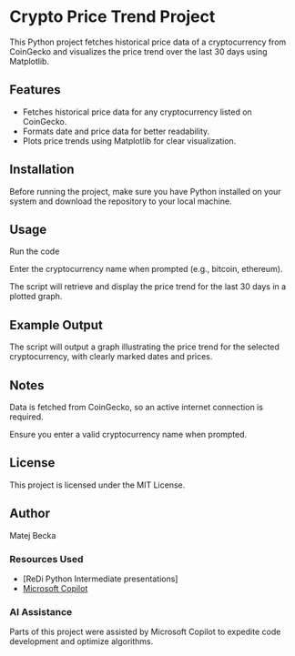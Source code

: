 # Crypto Price Trend Project

This Python project fetches historical price data of a cryptocurrency from CoinGecko and visualizes the price trend over the last 30 days using Matplotlib.

## Features
- Fetches historical price data for any cryptocurrency listed on CoinGecko.
- Formats date and price data for better readability.
- Plots price trends using Matplotlib for clear visualization.

## Installation
Before running the project, make sure you have Python installed on your system and download the repository to your local machine.

## Usage

Run the code

Enter the cryptocurrency name when prompted (e.g., bitcoin, ethereum).

The script will retrieve and display the price trend for the last 30 days in a plotted graph.

## Example Output
The script will output a graph illustrating the price trend for the selected cryptocurrency, with clearly marked dates and prices.

## Notes
Data is fetched from CoinGecko, so an active internet connection is required.

Ensure you enter a valid cryptocurrency name when prompted.

## License
This project is licensed under the MIT License.

## Author
Matej Becka

### Resources Used

- [ReDi Python Intermediate presentations]
- [Microsoft Copilot](https://copilot.microsoft.com/)

### AI Assistance

Parts of this project were assisted by Microsoft Copilot to expedite code development and optimize algorithms.
